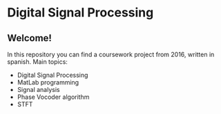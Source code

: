 # Digital Signal Processing
## Welcome!
In this repository you can find a coursework project from 2016, written in spanish.
Main topics:

- Digital Signal Processing
- MatLab programming
- Signal analysis
- Phase Vocoder algorithm
- STFT

